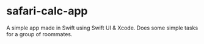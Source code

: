 # safari-calc-app
A simple app made in Swift using Swift UI &amp; Xcode. Does some simple tasks for a group of roommates.
